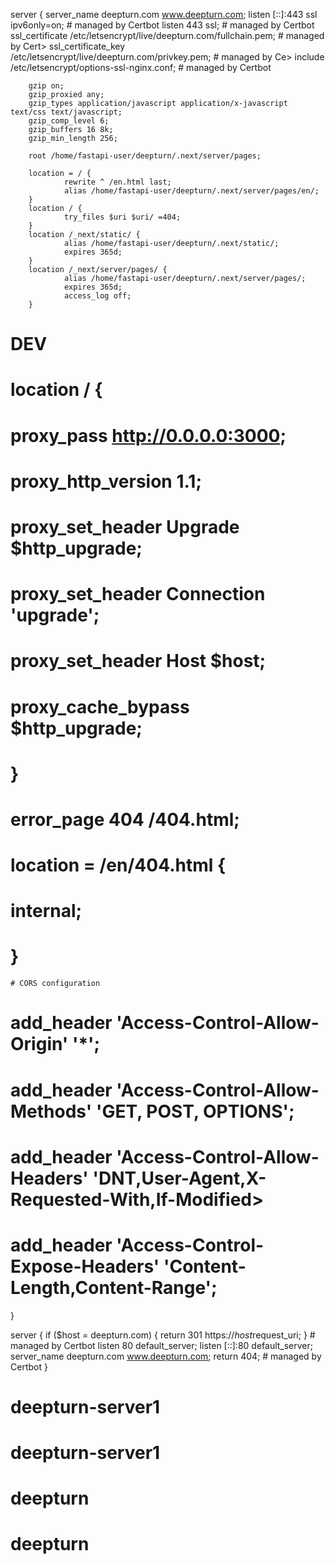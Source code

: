 
server {
        server_name deepturn.com www.deepturn.com;
        listen [::]:443 ssl ipv6only=on; # managed by Certbot
        listen 443 ssl; # managed by Certbot
        ssl_certificate /etc/letsencrypt/live/deepturn.com/fullchain.pem; # managed by Cert>
        ssl_certificate_key /etc/letsencrypt/live/deepturn.com/privkey.pem; # managed by Ce>
        include /etc/letsencrypt/options-ssl-nginx.conf; # managed by Certbot

        gzip on;
        gzip_proxied any;
        gzip_types application/javascript application/x-javascript text/css text/javascript;
        gzip_comp_level 6;
        gzip_buffers 16 8k;
        gzip_min_length 256;

        root /home/fastapi-user/deepturn/.next/server/pages;

        location = / {
                rewrite ^ /en.html last;
                alias /home/fastapi-user/deepturn/.next/server/pages/en/;
        }
        location / {
                try_files $uri $uri/ =404;
        }
        location /_next/static/ {
                alias /home/fastapi-user/deepturn/.next/static/;
                expires 365d;
        }
        location /_next/server/pages/ {
                alias /home/fastapi-user/deepturn/.next/server/pages/;
                expires 365d;
                access_log off;
        }

# DEV
#        location / {
#                proxy_pass http://0.0.0.0:3000;
#                proxy_http_version 1.1;
#                proxy_set_header Upgrade $http_upgrade;
#                proxy_set_header Connection 'upgrade';
#                proxy_set_header Host $host;
#                proxy_cache_bypass $http_upgrade;
#        }
#        error_page 404 /404.html;
#        location = /en/404.html {
#        internal;
#        }
    # CORS configuration
#    add_header 'Access-Control-Allow-Origin' '*';
#    add_header 'Access-Control-Allow-Methods' 'GET, POST, OPTIONS';
#    add_header 'Access-Control-Allow-Headers' 'DNT,User-Agent,X-Requested-With,If-Modified>
#    add_header 'Access-Control-Expose-Headers' 'Content-Length,Content-Range';
}

server {
        if ($host = deepturn.com) {
                return 301 https://$host$request_uri;
        } # managed by Certbot
        listen 80 default_server;
        listen [::]:80 default_server;
        server_name deepturn.com www.deepturn.com;
        return 404; # managed by Certbot
}
# deepturn-server1
# deepturn-server1
# deepturn
# deepturn
